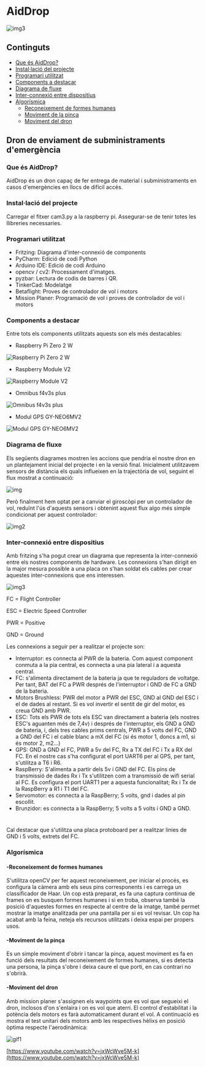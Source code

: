 # AidDrop

![img3](https://i.imgur.com/3Jg5n3V.jpeg)

## Continguts
- [Que és AidDrop?](#que-és-aiddrop)
- [Instal·lació del projecte](#installació-del-projecte)
- [Programari utilitzat](#programari-utilitzat)
- [Components a destacar](#components-a-destacar)
- [Diagrama de fluxe](#diagrama-de-fluxe)
- [Inter-connexió entre dispositius](#inter-connexió-entre-dispositius)
- [Algorísmica](#algorísmica)
  - [Reconeixement de formes humanes](#-reconeixement-de-formes-humanes)
  - [Moviment de la pinça](#-moviment-de-la-pinça)
  - [Moviment del dron](#-moviment-del-dron)


## Dron de enviament de subministraments d'emergència

### Que és AidDrop?
AidDrop és un dron capaç de fer entrega de material i subministraments en casos d'emergències en llocs de difícil accés.

### Instal·lació del projecte
Carregar el fitxer cam3.py a la raspberry pi.
Assegurar-se de tenir totes les llibreries necessaries.

### Programari utilitzat
- Fritzing: Diagrama d'inter-connexió de components
- PyCharm: Edició de codi Python
- Arduino IDE: Edició de codi Arduino
- opencv / cv2: Processament d'imatges.
- pyzbar: Lectura de codis de barres i QR.
- TinkerCad: Modelatge
- Betaflight: Proves de controlador de vol i motors
- Mission Planer: Programació de vol i proves de controlador de vol i motors

### Components a destacar
Entre tots els components utilitzats aquests son els més destacables:

- Raspberry Pi Zero 2 W
  
![Raspberry Pi Zero 2 W](Components/Imatges/Raspberry%20Pi%20Zero%202%20W.jpg)

- Raspberry Module V2

![Raspberry Module V2](Components/Imatges/Raspberry%20Module%20V2.jpg)

- Omnibus f4v3s plus
  
![Omnibus f4v3s plus](Components/Imatges/Omnibus%20f4v3s%20plus.jpg)

- Modul GPS GY-NEO6MV2
  
![Modul GPS GY-NEO6MV2](Components/Imatges/Modul%20GPS%20GY-NEO6MV2.jpg)

### Diagrama de fluxe
Els següents diagrames mostren les accions que pendria el nostre dron en un plantejament inicial del projecte i en la versió final.
Inicialment utilitzavem sensors de distància els quals influeixen en la trajectòria de vol, seguint el flux mostrat a continuació:

![img](https://i.imgur.com/NUjBuhI.jpeg)

Però finalment hem optat per a canviar el giroscòpi per un controlador de vol, reduïnt l'ús d'aquests sensors i obtenint aquest flux algo més simple condicionat per aquest controlador:

![img2](https://i.imgur.com/ZjItTtv.jpeg)

### Inter-connexió entre dispositius
Amb fritzing s'ha pogut crear un diagrama que representa la inter-connexió entre els nostres components de hardware. Les connexions s'han dirigit en la major mesura possible a una placa on s'han soldat els cables per crear aquestes inter-connexions que ens interessen.

![img3](https://i.imgur.com/whUJSb5.jpeg)

FC = Flight Controller

ESC = Electric Speed Controller

PWR = Positive

GND = Ground


Les connexions a seguir per a realitzar el projecte son:
- Interruptor: es connecta al PWR de la bateria. Com aquest component conmuta a la pia central, es connecta a una pia lateral i a aquesta central.
- FC: s'alimenta directament de la bateria ja que te reguladors de voltatge. Per tant, BAT del FC a PWR després de l'interruptor i GND de FC a GND de la bateria.
- Motors Brushless: PWR del motor a PWR del ESC, GND al GND del ESC i el de dades al restant. Si es vol invertir el sentit de gir del motor, es creua GND amb PWR.
- ESC: Tots els PWR de tots els ESC van directament a bateria (els nostres ESC's aguanten més de 7,4v) i després de l'interruptor, els GND a GND de bateria, i, dels tres cables prims centrals, PWR a 5 volts del FC, GND a GND del FC i el cable blanc a mX del FC (si és motor 1, doncs a m1, si és motor 2, m2...)
- GPS: GND a GND el FC, PWR a 5v del FC, Rx a TX del FC i Tx a RX del FC. En el nostre cas s'ha configurat el port UART6 per al GPS, per tant, s'utilitza a T6 i R6.
- RaspBerry: S'alimenta a partir dels 5v i GND del FC. Els pins de transmissió de dades Rx i Tx s'utilitzen com a transmissió de wifi serial al FC. Es configura el port UART1 per a aquesta funcionalitat; Rx i Tx de la RaspBerry a R1 i T1 del FC.
- Servomotor: es connecta a la RaspBerry; 5 volts, gnd i dades al pin escollit.
- Brunzidor: es connecta a la RaspBerry; 5 volts a 5 volts i GND a GND.
#
Cal destacar que s'utilitza una placa protoboard per a realitzar linies de GND i 5 volts, extrets del FC.
### Algorísmica
#### -Reconeixement de formes humanes
S'utilitza openCV per fer aquest reconeixement, per iniciar el procés, es configura la càmera amb els seus pins corresponents i es carrega un classificador de Haar. Un cop està preparat, es fa una captura continua de frames on es busquen formes humanes i si en troba, observa també la posició d'aquestes formes en respecte al centre de la imatge, també permet mostrar la imatge analitzada per una pantalla per si es vol revisar. Un cop ha acabat amb la feina, neteja els recursos utilitzats i deixa espai per propers usos.

#### -Moviment de la pinça
Es un simple moviment d'obrir i tancar la pinça, aquest moviment es fa en funció dels resultats del reconeixement de formes humanes, si es detecta una persona, la pinça s'obre i deixa caure el que porti, en cas contrari no s'obrirà.

#### -Moviment del dron
Amb mission planer s'assignen els waypoints que es vol que segueixi el dron, inclosos d'on s'enlaira i on es vol que aterri. El control d'estabilitat i la potència dels motors es farà automaticament durant el vol.
A continuació es mostra el test unitari dels motors amb les respectives hèlixs en posició òptima respecte l'aerodinàmica:

![gif1](https://i.imgur.com/eAoRxSL.gif)

[https://www.youtube.com/watch?v=jxWcWve5M-k](https://www.youtube.com/watch?v=jxWcWve5M-k)
